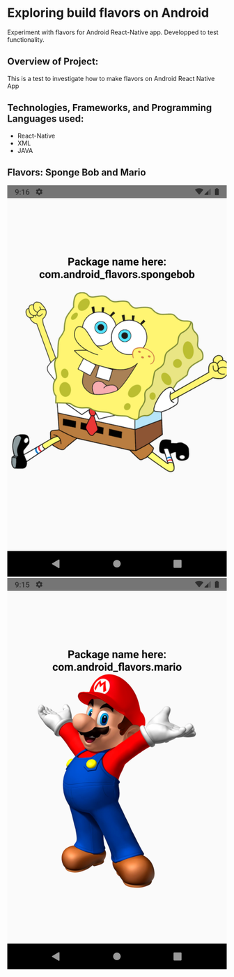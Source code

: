 # Exploring build flavors on Android
Experiment with flavors for Android React-Native app. Developped to test functionality.

## Overview of Project:
This is a test to investigate how to make flavors on Android React Native App

## Technologies, Frameworks, and Programming Languages used:
* React-Native
* XML
* JAVA

## Flavors: Sponge Bob and Mario
![spongebob flavor](/screenshots/flavor-spongebob.png "spongebob flavor")
![mario flavor](/screenshots/flavor-mario.png "mario flavor")
